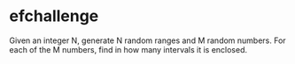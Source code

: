 # efchallenge
Given an integer N, generate N random ranges and M random numbers. For each of the M numbers, find in how many intervals it is enclosed.
